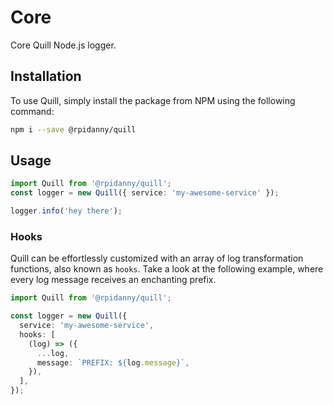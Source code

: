 # Core

Core Quill Node.js logger.

## Installation

To use Quill, simply install the package from NPM using the following command:

```sh
npm i --save @rpidanny/quill
```

## Usage

```ts
import Quill from '@rpidanny/quill';
const logger = new Quill({ service: 'my-awesome-service' });

logger.info('hey there');
```

### Hooks

Quill can be effortlessly customized with an array of log transformation functions, also known as `hooks`. Take a look at the following example, where every log message receives an enchanting prefix.

```ts
import Quill from '@rpidanny/quill';

const logger = new Quill({
  service: 'my-awesome-service',
  hooks: [
    (log) => ({
      ...log,
      message: `PREFIX: ${log.message}`,
    }),
  ],
});
```
